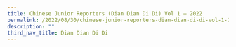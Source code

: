```yaml
---
title: Chinese Junior Reporters (Dian Dian Di Di) Vol 1 – 2022
permalink: /2022/08/30/chinese-junior-reporters-dian-dian-di-di-vol-1-2022/
description: ""
third_nav_title: Dian Dian Di Di
---
```

